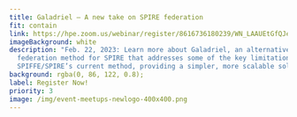 ```yaml
---
title: Galadriel – A new take on SPIRE federation
fit: contain
link: https://hpe.zoom.us/webinar/register/8616736180239/WN_LAAUEtGfQJexWyZ0Scu8ug
imageBackground: white
description: "Feb. 22, 2023: Learn more about Galadriel, an alternative
  federation method for SPIRE that addresses some of the key limitations of
  SPIFFE/SPIRE’s current method, providing a simpler, more scalable solution."
background: rgba(0, 86, 122, 0.8);
label: Register Now!
priority: 3
image: /img/event-meetups-newlogo-400x400.png
---
```

